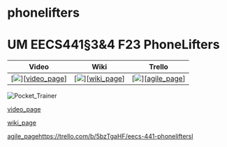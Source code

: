 # phonelifters

# UM EECS441§3&4 F23 PhoneLifters

| Video  |  Wiki |  Trello  |
|:-----:|:-----:|:--------:|
|[<img src="https://eecs441.eecs.umich.edu/img/admin/video.png">][[video_page](https://youtu.be/t-nSkQf7kH8)]|   [<img src="https://eecs441.eecs.umich.edu/img/admin/wiki.png">][[wiki_page](https://github.com/jsrogan/phonelifters/wiki)]|  [<img src="https://eecs441.eecs.umich.edu/img/admin/trello.png">][[agile_page](https://trello.com/b/5bzTgaHF/eecs-441-phonelifters)]|


![Pocket_Trainer](https://github.com/jsrogan/phonelifters/assets/74211905/5d733394-e3e6-4ee1-987a-4fc8deb46ea3)



[video_page](https://youtu.be/t-nSkQf7kH8)

[wiki_page](https://github.com/jsrogan/phonelifters/wiki)

[agile_page](https://trello.com/b/5bzTgaHF/eecs-441-phonelifters)https://trello.com/b/5bzTgaHF/eecs-441-phoneliftersl
